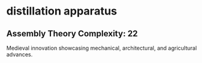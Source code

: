 # distillation apparatus

## Assembly Theory Complexity: 22
Medieval innovation showcasing mechanical, architectural, and agricultural advances.
